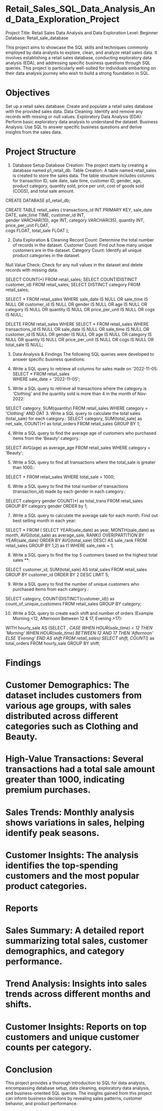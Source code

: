 # Retail_Sales_SQL_Data_Analysis_And_Data_Exploration_Project
Project Title: Retail Sales Data Analysis and Data Exploration
Level: Beginner
Database: Retail_sale_database

This project aims to showcase the SQL skills and techniques commonly employed by data analysts to explore, clean, and analyze retail sales data. It involves establishing a retail sales database, conducting exploratory data analysis (EDA), and addressing specific business questions through SQL queries. This project is particularly well-suited for individuals embarking on their data analysis journey who wish to build a strong foundation in SQL.

# Objectives
Set up a retail sales database: Create and populate a retail sales database with the provided sales data.
Data Cleaning: Identify and remove any records with missing or null values.
Exploratory Data Analysis (EDA): Perform basic exploratory data analysis to understand the dataset.
Business Analysis: Use SQL to answer specific business questions and derive insights from the sales data.
# Project Structure
1. Database Setup
Database Creation: The project starts by creating a database named p1_retail_db.
Table Creation: A table named retail_sales is created to store the sales data. The table structure includes columns for transaction ID, sale date, sale time, customer ID, gender, age, product category, quantity sold, price per unit, cost of goods sold (COGS), and total sale amount.

CREATE DATABASE p1_retail_db;

CREATE TABLE retail_sales
(
    transactions_id INT PRIMARY KEY,
    sale_date DATE,	
    sale_time TIME,
    customer_id INT,	
    gender VARCHAR(10),
    age INT,
    category VARCHAR(35),
    quantity INT,
    price_per_unit FLOAT,	
    cogs FLOAT,
    total_sale FLOAT
);

2. Data Exploration & Cleaning
Record Count: Determine the total number of records in the dataset.
Customer Count: Find out how many unique customers are in the dataset.
Category Count: Identify all unique product categories in the dataset.

Null Value Check: Check for any null values in the dataset and delete records with missing data.

SELECT COUNT(*) FROM retail_sales;
SELECT COUNT(DISTINCT customer_id) FROM retail_sales;
SELECT DISTINCT category FROM retail_sales;

SELECT * FROM retail_sales
WHERE 
    sale_date IS NULL OR sale_time IS NULL OR customer_id IS NULL OR 
    gender IS NULL OR age IS NULL OR category IS NULL OR 
    quantity IS NULL OR price_per_unit IS NULL OR cogs IS NULL;

DELETE FROM retail_sales
WHERE 
    SELECT * FROM retail_sales
WHERE 
    transactions_id IS NULL
    OR
    sale_date IS NULL
    OR
    sale_time IS NULL
    OR
    customer_id IS NULL
    OR
    gender IS NULL
    OR
   age IS NULL
    OR
    category IS NULL
    OR
    quantiy IS NULL
    OR
    price_per_unit IS NULL
    OR
    cogs IS NULL
    OR
    total_sale IS NULL;

3. Data Analysis & Findings
The following SQL queries were developed to answer specific business questions:

1. Write a SQL query to retrieve all columns for sales made on '2022-11-05:
SELECT *
FROM retail_sales                                   
WHERE sale_date = '2022-11-05'; 

2. Write a SQL query to retrieve all transactions where the category is 'Clothing' and the quantity sold is more than 4 in the month of Nov-2022:

SELECT 
    category,
    SUM(quantity)
FROM retail_sales
WHERE category = 'Clothing'
    AND DAT
3. Write a SQL query to calculate the total sales (total_sale) for each category.:
SELECT 
    category,
    SUM(total_sale) as net_sale,
    COUNT(*) as total_orders
FROM retail_sales
GROUP BY 1;

4. Write a SQL query to find the average age of customers who purchased items from the 'Beauty' category.:

SELECT 
      AVG(age) as average_age
FROM  retail_sales 
WHERE category = 'Beauty';

5. Write a SQL query to find all transactions where the total_sale is greater than 1000.:

SELECT *
 FROM retail_sales
 WHERE total_sale > 1000;

6. Write a SQL query to find the total number of transactions (transaction_id) made by each gender in each category.:

SELECT 
        category
        gender 
       COUNT(*) as total_trans
       FROM 
        retail_sales 
       GROUP BY 
        category 
        gender
       ORDER by 1;

7. Write a SQL query to calculate the average sale for each month. Find out best selling month in each year:

SELECT * FROM
( SELECT 
   YEAR(sale_date) as year,
   MONTH(sale_date) as month,
   AVG(total_sale) as average_sale,
   RANK() OVER(PARTITION BY YEAR(sale_date) ORDER BY AVG(total_sale) DESC) AS sale_rank
FROM retail_sales
GROUP BY 1,2) as t1
WHERE sale_rank = 1;

8. Write a SQL query to find the top 5 customers based on the highest total sales **:

SELECT 
     customer_id,
     SUM(total_sale) AS total_sales
FROM 
     retail_sales
GROUP BY 
     customer_id
ORDER BY 2 DESC LIMIT 5;

9. Write a SQL query to find the number of unique customers who purchased items from each category.:

SELECT 
      category,
      COUNT(DISTINCT(customer_id)) as count_of_unique_customers
FROM retail_sales
GROUP BY category;

10. Write a SQL query to create each shift and number of orders (Example Morning <12, Afternoon Between 12 & 17, Evening >17):

WITH hourly_sale AS
(SELECT *,
      CASE 
         WHEN HOUR(sale_time) < 12 THEN 'Morning'
         WHEN HOUR(sale_time) BETWEEN 12 AND 17 THEN 'Afternoon'
         ELSE 'Evening'
      END AS shift
      FROM retail_sales)
SELECT
     shift, 
     COUNT(*) as total_orders
FROM 
     hourly_sale
GROUP BY 
     shift;

# Findings
# Customer Demographics: The dataset includes customers from various age groups, with sales distributed across different categories such as Clothing and Beauty.
# High-Value Transactions: Several transactions had a total sale amount greater than 1000, indicating premium purchases.
# Sales Trends: Monthly analysis shows variations in sales, helping identify peak seasons.
# Customer Insights: The analysis identifies the top-spending customers and the most popular product categories.

# Reports
# Sales Summary: A detailed report summarizing total sales, customer demographics, and category performance.
# Trend Analysis: Insights into sales trends across different months and shifts.
# Customer Insights: Reports on top customers and unique customer counts per category.

# Conclusion
 This project provides a thorough introduction to SQL for data analysts, encompassing database setup, data cleaning, exploratory data analysis, and business-oriented SQL queries. The insights gained from this project can inform business decisions by revealing sales patterns, customer behavior, and product performance.
